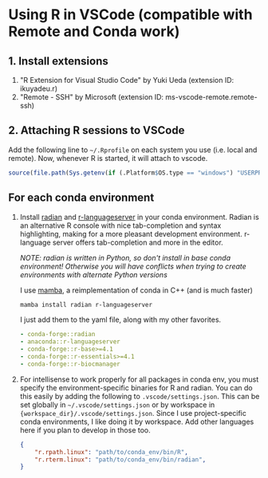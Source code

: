 # Using R in VSCode (compatible with Remote and Conda work)

## 1. Install extensions

1. "R Extension for Visual Studio Code" by Yuki Ueda (extension ID: ikuyadeu.r)
2. "Remote - SSH" by Microsoft (extension ID: ms-vscode-remote.remote-ssh)

## 2. Attaching R sessions to VSCode

Add the following line to `~/.Rprofile` on each system you use (i.e. local and remote). Now, whenever R is started, it will attach to vscode.

```r
source(file.path(Sys.getenv(if (.Platform$OS.type == "windows") "USERPROFILE" else "HOME"), ".vscode-R", "init.R"))
```

## For each conda environment

1. Install [radian](https://github.com/randy3k/radian) and [r-languageserver](https://github.com/REditorSupport/languageserver) in your conda environment. Radian is an alternative R console with nice tab-completion and syntax highlighting, making for a more pleasant development environment. r-language server offers tab-completion and more in the editor.

    *NOTE: radian is written in Python, so don't install in base conda environment! Otherwise you will have conflicts when trying to create environments with alternate Python versions*

    I use [mamba](https://github.com/mamba-org/mamba), a reimplementation of conda in C++ (and is much faster)

    ```bash
    mamba install radian r-languageserver
    ```

    I just add them to the yaml file, along with my other favorites.

    ```yaml
    - conda-forge::radian
    - anaconda::r-languageserver
    - conda-forge::r-base>=4.1
    - conda-forge::r-essentials>=4.1
    - conda-forge::r-biocmanager
    ```

2. For intellisense to work properly for all packages in conda env, you must specify the environment-specific binaries for R and radian. You can do this easily by adding the following to `.vscode/settings.json`. This can be set globally in `~/.vscode/settings.json` or by workspace in `{workspace_dir}/.vscode/settings.json`. Since I use project-specific conda environments, I like doing it by workspace. Add other languages here if you plan to develop in those too.

    ```json
    {
        "r.rpath.linux": "path/to/conda_env/bin/R",
        "r.rterm.linux": "path/to/conda_env/bin/radian",
    }
    ```

